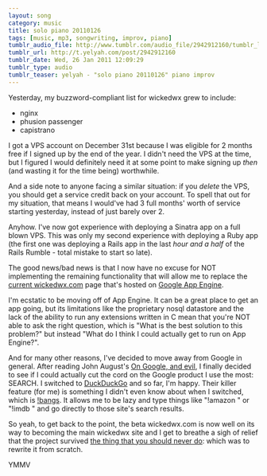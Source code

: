 ```yaml
---
layout: song
category: music
title: solo piano 20110126
tags: [music, mp3, songwriting, improv, piano]
tumblr_audio_file: http://www.tumblr.com/audio_file/2942912160/tumblr_lfn6ftyRcb1qzo4ep
tumblr_url: http://t.yelyah.com/post/2942912160
tumblr_date: Wed, 26 Jan 2011 12:09:29
tumblr_type: audio
tumblr_teaser: yelyah - "solo piano 20110126" piano improv
---
```

Yesterday, my buzzword-compliant list for wickedwx grew to include:

* nginx
* phusion passenger
* capistrano

I got a VPS account on December 31st because I was eligible for 2 months free if I signed up by the end of the year. I didn't need the VPS at the time, but I figured I would definitely need it at some point to make signing up *then* (and wasting it for the time being) worthwhile.

And a side note to anyone facing a similar situation: if you *delete* the VPS, you should get a service credit back on your account. To spell that out for my situation, that means I would've had 3 full months' worth of service starting yesterday, instead of just barely over 2.

Anyhow. I've now got experience with deploying a Sinatra app on a full blown VPS. This was only my second experience with deploying a Ruby app (the first one was deploying a Rails app in the last *hour and a half* of the Rails Rumble - total mistake to start so late).

The good news/bad news is that I now have no excuse for NOT implementing the remaining functionality that will allow me to replace the [current wickedwx.com](http://wickedwx.com) page that's hosted on [Google App Engine](http://code.google.com/appengine/).

I'm ecstatic to be moving off of App Engine. It can be a great place to get an app going, but its limitations like the proprietary nosql datastore and the lack of the ability to run any extensions written in C mean that you're NOT able to ask the right question, which is "What is the best solution to this problem?" but instead "What do I think I could actually get to run on App Engine?".

And for many other reasons, I've decided to move away from Google in general. After reading John August's [On Google, and evil](http://johnaugust.com/archives/2011/on-google-and-evil), I finally decided to see if I could actually cut the cord on the Google product I use the most: SEARCH. I switched to [DuckDuckGo](https://duckduckgo.com/) and so far, I'm happy. Their killer feature (for me) is something I didn't even know about when I switched, which is [!bangs](https://duckduckgo.com/bang.html). It allows me to be lazy and type things like "!amazon <product>" or "!imdb <actor>" and go directly to those site's search results.

So yeah, to get back to the point, the beta wickedwx.com is now well on its way to becoming the main wickedwx site and I get to breathe a sigh of relief that the project survived [the thing that you should never do](http://www.joelonsoftware.com/articles/fog0000000069.html): which was to rewrite it from scratch.

YMMV
